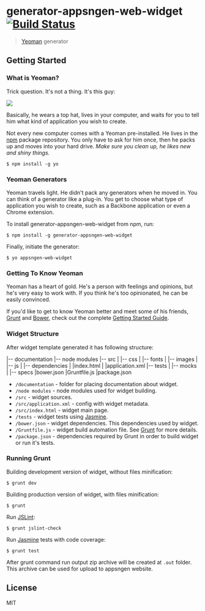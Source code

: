 # generator-appsngen-web-widget [![Build Status](https://secure.travis-ci.org/appsngen/generator-appsngen-web-widget.png?branch=master)](https://travis-ci.org/appsngen/generator-appsngen-web-widget)

> [Yeoman](http://yeoman.io) generator


## Getting Started

### What is Yeoman?

Trick question. It's not a thing. It's this guy:

![](http://i.imgur.com/JHaAlBJ.png)

Basically, he wears a top hat, lives in your computer, and waits for you to tell him what kind of application you wish to create.

Not every new computer comes with a Yeoman pre-installed. He lives in the [npm](https://npmjs.org) package repository. You only have to ask for him once, then he packs up and moves into your hard drive. *Make sure you clean up, he likes new and shiny things.*

```
$ npm install -g yo
```

### Yeoman Generators

Yeoman travels light. He didn't pack any generators when he moved in. You can think of a generator like a plug-in. You get to choose what type of application you wish to create, such as a Backbone application or even a Chrome extension.

To install generator-appsngen-web-widget from npm, run:

```
$ npm install -g generator-appsngen-web-widget
```

Finally, initiate the generator:

```
$ yo appsngen-web-widget
```

### Getting To Know Yeoman

Yeoman has a heart of gold. He's a person with feelings and opinions, but he's very easy to work with. If you think he's too opinionated, he can be easily convinced.

If you'd like to get to know Yeoman better and meet some of his friends, [Grunt](http://gruntjs.com) and [Bower](http://bower.io), check out the complete [Getting Started Guide](https://github.com/yeoman/yeoman/wiki/Getting-Started).

### Widget Structure

After widget template generated it has following structure:

|-- documentation 
|-- node modules 
|-- src 
|   |-- css 
|   |-- fonts 
|   |-- images 
|   |-- js 
|       |-- dependencies 
|   |index.html 
|   |application.xml 
|-- tests 
|   |-- mocks 
|   |-- specs 
|bower.json 
|Gruntfile.js 
|package.json 

* `/documentation` - folder for placing documentation about widget.
* `/node modules` - node modules used for widget building.
* `/src` - widget sources.
* `/src/application.xml` - config with widget metadata.
* `/src/index.html` - widget main page.
* `/tests` - widget tests using [Jasmine](http://jasmine.github.io/2.0/introduction.html).
* `/bower.json` - widget dependencies. This dependencies used by widget.
* `/Gruntfile.js` - widget build automation file. See [Grunt](http://gruntjs.com) for more details.
* `/package.json` -  dependencies required by Grunt in order to build widget or run it's tests.

### Running Grunt

Building development version of widget, without files minification:

```
$ grunt dev
```

Building production version of widget, with files minification:

```
$ grunt 
```

Run [JSLint](http://www.jslint.com/):

```
$ grunt jslint-check
```

Run [Jasmine](http://jasmine.github.io/2.0/introduction.html) tests with code coverage:

```
$ grunt test
```

After grunt command run output zip archive will be created at `.out` folder. This archive can be used for upload to appsngen website.

## License

MIT
